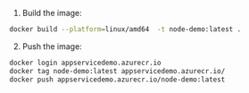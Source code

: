 1. Build the image:

```sh
docker build --platform=linux/amd64  -t node-demo:latest .
```

2. Push the image:

```sh
docker login appservicedemo.azurecr.io
docker tag node-demo:latest appservicedemo.azurecr.io/
docker push appservicedemo.azurecr.io/node-demo:latest
```
